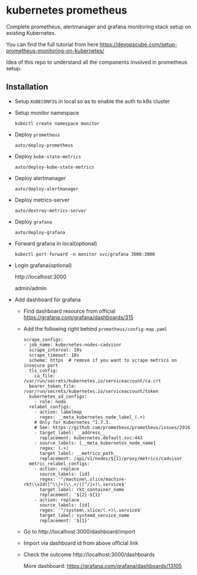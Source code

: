 # kubernetes prometheus

Complete prometheus, alertmanager and grafana monitoring stack setup on existing Kubernetes.

You can find the full tutorial from here https://devopscube.com/setup-prometheus-monitoring-on-kubernetes/

Idea of this repo to understand all the components involved in prometheus setup.

## Installation

- Setup `KUBECONFIG` in local so as to enable the auth to k8s cluster

- Setup monitor namespace

  ```
  kubectl create namespace monitor
  ```

- Deploy `prometheus`
    ```
    auto/deploy-prometheus
    ```

- Deploy `kube-state-metrics`
    ```
    auto/deploy-kube-state-metrics
    ```

- Deploy alertmanager
    ```
    auto/deploy-alertmanager
    ```

- Deploy metrics-server
    ```
    auto/destroy-metrics-server
    ```

- Deploy `grafana`
    ```
    auto/deploy-grafana
    ```

- Forward grafana in local(optional)
  
  ```
  kubectl port-forward -n monitor svc/grafana 3000:3000
  ```

- Login grafana(optional)

  http://localhost:3000

  admin/admin

- Add dashboard for grafana

  - Find dashboard resource from official 
    https://grafana.com/grafana/dashboards/315
  - Add the following right behind `prometheus/config-map.yaml`
    ```
    scrape_configs:
    - job_name: kubernetes-nodes-cadvisor
      scrape_interval: 10s
      scrape_timeout: 10s
      scheme: https  # remove if you want to scrape metrics on insecure port
      tls_config:
        ca_file: /var/run/secrets/kubernetes.io/serviceaccount/ca.crt
      bearer_token_file: /var/run/secrets/kubernetes.io/serviceaccount/token
      kubernetes_sd_configs:
        - role: node
      relabel_configs:
        - action: labelmap
          regex: __meta_kubernetes_node_label_(.+)
        # Only for Kubernetes ^1.7.3.
        # See: https://github.com/prometheus/prometheus/issues/2916
        - target_label: __address__
          replacement: kubernetes.default.svc:443
        - source_labels: [__meta_kubernetes_node_name]
          regex: (.+)
          target_label: __metrics_path__
          replacement: /api/v1/nodes/${1}/proxy/metrics/cadvisor
      metric_relabel_configs:
        - action: replace
          source_labels: [id]
          regex: '^/machine\.slice/machine-rkt\\x2d([^\\]+)\\.+/([^/]+)\.service$'
          target_label: rkt_container_name
          replacement: '${2}-${1}'
        - action: replace
          source_labels: [id]
          regex: '^/system\.slice/(.+)\.service$'
          target_label: systemd_service_name
          replacement: '${1}'
    ```

  - Go to http://localhost:3000/dashboard/import
  - Import via dashboard id from above official link
  - Check the outcome http://localhost:3000/dashboards

    More dashboard: https://grafana.com/grafana/dashboards/13105
